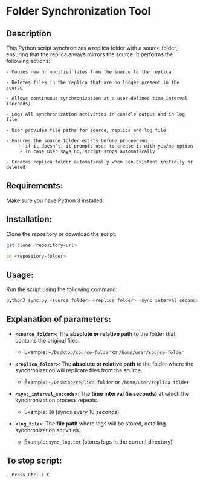 # Folder Synchronization Tool

## Description

This Python script synchronizes a replica folder with a source folder, ensuring that the replica always mirrors the source. It performs the following actions:

    - Copies new or modified files from the source to the replica

    - Deletes files in the replica that are no longer present in the source

    - Allows continuous synchronization at a user-defined time interval (seconds)

    - Logs all synchronization activities in console output and in log file

    - User provides file paths for source, replica and log file

    - Ensures the source folder exists before proceeding
         - if it doesn't, it prompts user to create it with yes/no option
         - In case user says no, script stops automatically

    - Creates replica folder automatically when non-existant initially or deleted


## Requirements:

Make sure you have Python 3 installed.

## Installation:

Clone the repository or download the script:

```bash 
git clone <repository-url>
```
```bash
cd <repository-folder>
```

## Usage:

Run the script using the following command:

```bash
python3 sync.py <source_folder> <replica_folder> <sync_interval_seconds> <log_file>
```

## Explanation of parameters:

- **`<source_folder>`**: The **absolute or relative path** to the folder that contains the original files.  
  - Example: `~/Desktop/source-folder` or `/home/user/source-folder`

- **`<replica_folder>`**: The **absolute or relative path** to the folder where the synchronization will replicate files from the source.  
  - Example: `~/Desktop/replica-folder` or `/home/user/replica-folder`

- **`<sync_interval_seconds>`**: The **time interval (in seconds)** at which the synchronization process repeats.  
  - Example: `10` (syncs every 10 seconds)

- **`<log_file>`**: The **file path** where logs will be stored, detailing synchronization activities.  
  - Example: `sync_log.txt` (stores logs in the current directory)

## To stop script:

    - Press Ctrl + C